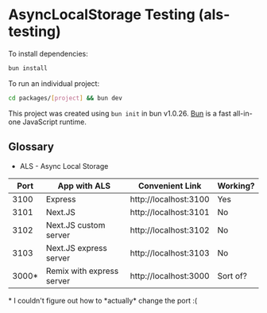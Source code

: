 # AsyncLocalStorage Testing (als-testing)

To install dependencies:

```bash
bun install
```

To run an individual project:

```bash
cd packages/[project] && bun dev
```

This project was created using `bun init` in bun v1.0.26. [Bun](https://bun.sh) is a fast all-in-one JavaScript runtime.

## Glossary

- ALS - Async Local Storage

| Port   | App with ALS              | Convenient Link       | Working? |
| ------ | ------------------------- | --------------------- | -------- |
| 3100   | Express                   | http://localhost:3100 | Yes      |
| 3101   | Next.JS                   | http://localhost:3101 | No       |
| 3102   | Next.JS custom server     | http://localhost:3102 | No       |
| 3103   | Next.JS express server    | http://localhost:3103 | No       |
| 3000\* | Remix with express server | http://localhost:3000 | Sort of? |

\* I couldn't figure out how to \*actually\* change the port :(
